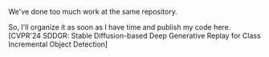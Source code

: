 We've done too much work at the same repository. 

So, I'll organize it as soon as I have time and publish my code here.
[CVPR'24 SDDGR: Stable Diffusion-based Deep Generative Replay for Class Incremental Object Detection]
